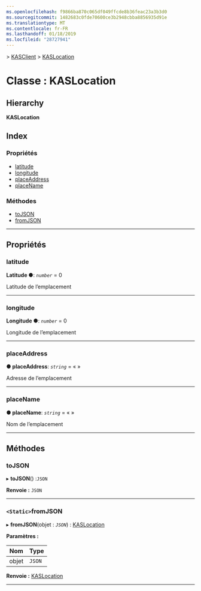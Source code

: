 ```yaml
---
ms.openlocfilehash: f9866ba870c065df049ffcde8b36feac23a3b3d0
ms.sourcegitcommit: 1482683c0fde70600ce3b2948cbba8856935d91e
ms.translationtype: MT
ms.contentlocale: fr-FR
ms.lasthandoff: 01/18/2019
ms.locfileid: "28727941"
---
```

[](../README.md) > [KASClient](../modules/kasclient.md) > [KASLocation](../classes/kasclient.kaslocation.md)

# <a name="class-kaslocation"></a>Classe : KASLocation

## <a name="hierarchy"></a>Hierarchy

**KASLocation**

## <a name="index"></a>Index

### <a name="properties"></a>Propriétés

* [latitude](kasclient.kaslocation.md#latitude)
* [longitude](kasclient.kaslocation.md#longitude)
* [placeAddress](kasclient.kaslocation.md#placeaddress)
* [placeName](kasclient.kaslocation.md#placename)
### <a name="methods"></a>Méthodes

* [toJSON](kasclient.kaslocation.md#tojson)
* [fromJSON](kasclient.kaslocation.md#fromjson)

---

## <a name="properties"></a>Propriétés

<a id="latitude"></a>

###  <a name="latitude"></a>latitude

**Latitude ●**: *`number`* = 0

Latitude de l’emplacement

___

<a id="longitude"></a>

###  <a name="longitude"></a>longitude

**Longitude ●**: *`number`* = 0

Longitude de l’emplacement

___

<a id="placeaddress"></a>

###  <a name="placeaddress"></a>placeAddress

**● placeAddress**: *`string`* = « »

Adresse de l’emplacement

___

<a id="placename"></a>

###  <a name="placename"></a>placeName

**● placeName**: *`string`* = « »

Nom de l’emplacement

___

## <a name="methods"></a>Méthodes

<a id="tojson"></a>

###  <a name="tojson"></a>toJSON

▸ **toJSON**() :`JSON`

**Renvoie :** `JSON`

___

<a id="fromjson"></a>

### <a name="static-fromjson"></a>`<Static>`fromJSON

▸ **fromJSON**(objet : *`JSON`*) : [KASLocation](kasclient.kaslocation.md)

**Paramètres :**

| Nom | Type |
| ------ | ------ |
| objet | `JSON` |

**Renvoie :** [KASLocation](kasclient.kaslocation.md)

___

